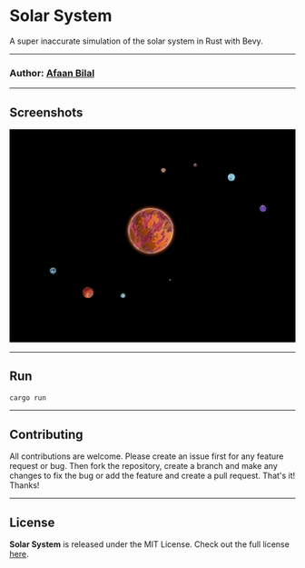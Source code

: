 Solar System
============

A super inaccurate simulation of the solar system in Rust with Bevy.

---

### **Author**: [Afaan Bilal](https://afaan.dev)

---

## Screenshots

![solar system](screenshot.png)

---

## Run

````
cargo run
````

---

## Contributing
All contributions are welcome. Please create an issue first for any feature request
or bug. Then fork the repository, create a branch and make any changes to fix the bug
or add the feature and create a pull request. That's it!
Thanks!

---

## License
**Solar System** is released under the MIT License.
Check out the full license [here](LICENSE).

